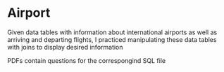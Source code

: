 # Airport
Given data tables with information about international airports as well as arriving and departing flights, I practiced manipulating these data tables with joins to display desired information

PDFs contain questions for the correspongind SQL file
